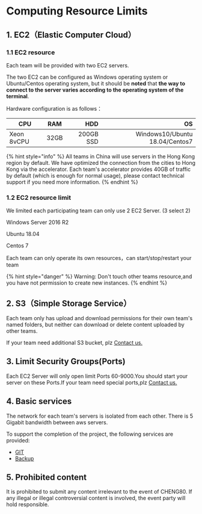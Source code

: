 # Computing Resource Limits

## 1. EC2（Elastic Computer Cloud）

### 1.1  EC2 resource

Each team will be provided with two EC2 servers.

The two EC2 can be configured as Windows operating system or Ubuntu/Centos operating system, but it should be **noted** that **the way to connect to the server varies according to the operating system of the terminal**.

Hardware configuration is as follows：

| CPU        | RAM  |       HDD |                             OS |
| ---------- | ---- | --------: | -----------------------------: |
| Xeon 8vCPU | 32GB | 200GB SSD | Windows10/Ubuntu 18.04/Centos7 |

{% hint style="info" %}
All teams in China will use servers in the Hong Kong region by default. We have optimized the connection from the cities to Hong Kong via the accelerator. Each team's accelerator provides 40GB of traffic by default (which is enough for normal usage), please contact technical support if you need more information.
{% endhint %}

### 1.2 EC2 resource limit

We limited each participating team can only use 2 EC2 Server. (3 select 2)

Windows Server 2016 R2

Ubuntu 18.04

Centos 7

Each team can only operate its own resources，can start/stop/restart your team

{% hint style="danger" %}
Warning: Don't touch other teams resource,and you have not permission to create new instances.
{% endhint %}

## 2. S3（Simple Storage Service）

Each team only has upload and download permissions for their own team's named folders, but neither can download or delete content uploaded by other teams.

If your team need additional S3 bucket, plz [Contact us.](../../tech-support/online-support.md)

## 3. Limit Security Groups(Ports)

Each EC2 Server will only open limit Ports 60-9000.You should start your server on these Ports.If your team need special ports,plz [Contact us.](../../tech-support/online-support.md)

## **4. Basic services**

The network for each team's servers is isolated from each other. There is 5 Gigabit bandwidth between aws servers.

To support the completion of the project, the following services are provided:

* [GIT ](../../operation-manual/competition-operation/code-submission.md)&#x20;
* [Backup ](../../operation-manual/competition-operation/backup-and-restore.md)

## 5. Prohibited content

It is prohibited to submit any content irrelevant to the event of CHENG80. If any illegal or illegal controversial content is involved, the event party will hold responsible.
